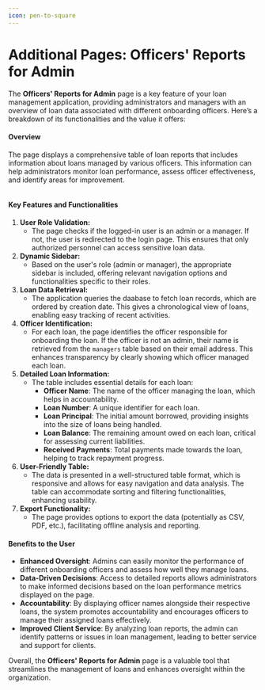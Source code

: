 ```yaml
---
icon: pen-to-square
---
```


# Additional Pages: Officers' Reports for Admin

The **Officers' Reports for Admin** page is a key feature of your loan management application, providing administrators and managers with an overview of loan data associated with different onboarding officers. Here’s a breakdown of its functionalities and the value it offers:

#### Overview

The page displays a comprehensive table of loan reports that includes information about loans managed by various officers. This information can help administrators monitor loan performance, assess officer effectiveness, and identify areas for improvement.

<figure><img src="https://gitbookio.github.io/onboarding-template-images/editor-hero.png" alt=""><figcaption></figcaption></figure>

#### Key Features and Functionalities

1. **User Role Validation:**
   * The page checks if the logged-in user is an admin or a manager. If not, the user is redirected to the login page. This ensures that only authorized personnel can access sensitive loan data.
2. **Dynamic Sidebar:**
   * Based on the user's role (admin or manager), the appropriate sidebar is included, offering relevant navigation options and functionalities specific to their roles.
3. **Loan Data Retrieval:**
   * The application queries the daabase to fetch loan records, which are ordered by creation date. This gives a chronological view of loans, enabling easy tracking of recent activities.
4. **Officer Identification:**
   * For each loan, the page identifies the officer responsible for onboarding the loan. If the officer is not an admin, their name is retrieved from the `managers` table based on their email address. This enhances transparency by clearly showing which officer managed each loan.
5. **Detailed Loan Information:**
   * The table includes essential details for each loan:
     * **Officer Name**: The name of the officer managing the loan, which helps in accountability.
     * **Loan Number**: A unique identifier for each loan.
     * **Loan Principal**: The initial amount borrowed, providing insights into the size of loans being handled.
     * **Loan Balance**: The remaining amount owed on each loan, critical for assessing current liabilities.
     * **Received Payments**: Total payments made towards the loan, helping to track repayment progress.
6. **User-Friendly Table:**
   * The data is presented in a well-structured table format, which is responsive and allows for easy navigation and data analysis. The table can accommodate sorting and filtering functionalities, enhancing usability.
7. **Export Functionality:**
   * The page provides options to export the data (potentially as CSV, PDF, etc.), facilitating offline analysis and reporting.

#### Benefits to the User

* **Enhanced Oversight**: Admins can easily monitor the performance of different onboarding officers and assess how well they manage loans.
* **Data-Driven Decisions**: Access to detailed reports allows administrators to make informed decisions based on the loan performance metrics displayed on the page.
* **Accountability**: By displaying officer names alongside their respective loans, the system promotes accountability and encourages officers to manage their assigned loans effectively.
* **Improved Client Service**: By analyzing loan reports, the admin can identify patterns or issues in loan management, leading to better service and support for clients.

Overall, the **Officers' Reports for Admin** page is a valuable tool that streamlines the management of loans and enhances oversight within the organization.
